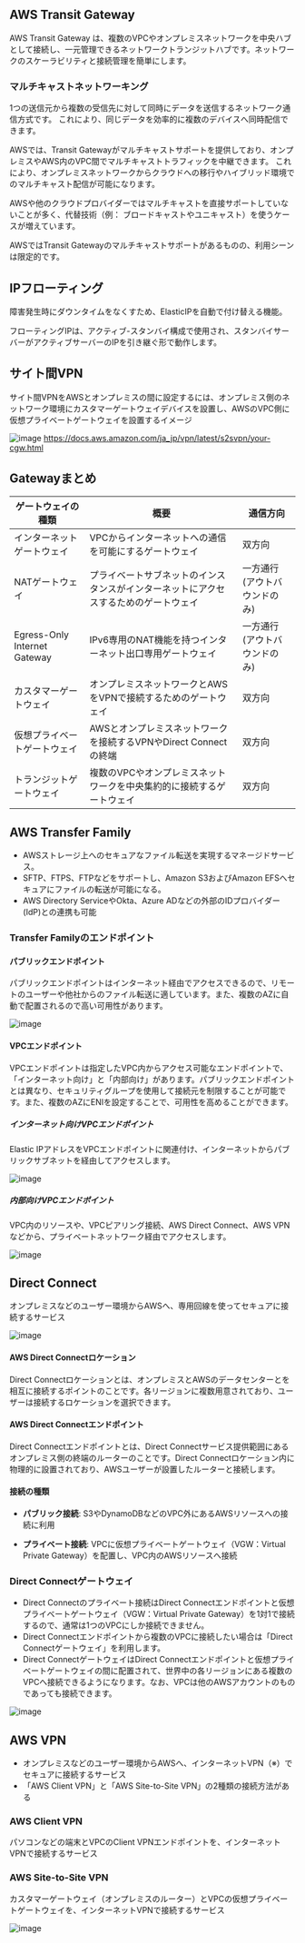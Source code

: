 ## AWS Transit Gateway

AWS Transit Gateway は、複数のVPCやオンプレミスネットワークを中央ハブとして接続し、一元管理できるネットワークトランジットハブです。ネットワークのスケーラビリティと接続管理を簡単にします。

### マルチキャストネットワーキング
1つの送信元から複数の受信先に対して同時にデータを送信するネットワーク通信方式です。
これにより、同じデータを効率的に複数のデバイスへ同時配信できます。

AWSでは、Transit Gatewayがマルチキャストサポートを提供しており、オンプレミスやAWS内のVPC間でマルチキャストトラフィックを中継できます。
これにより、オンプレミスネットワークからクラウドへの移行やハイブリッド環境でのマルチキャスト配信が可能になります。

AWSや他のクラウドプロバイダーではマルチキャストを直接サポートしていないことが多く、代替技術（例： ブロードキャストやユニキャスト）を使うケースが増えています。

AWSではTransit Gatewayのマルチキャストサポートがあるものの、利用シーンは限定的です。

## IPフローティング

障害発生時にダウンタイムをなくすため、ElasticIPを自動で付け替える機能。

フローティングIPは、アクティブ-スタンバイ構成で使用され、スタンバイサーバーがアクティブサーバーのIPを引き継ぐ形で動作します。

## サイト間VPN

サイト間VPNをAWSとオンプレミスの間に設定するには、オンプレミス側のネットワーク環境にカスタマーゲートウェイデバイスを設置し、AWSのVPC側に仮想プライベートゲートウェイを設置するイメージ

![image](https://github.com/user-attachments/assets/593b2ed6-4925-4a6b-afb9-0422c970b99e)
https://docs.aws.amazon.com/ja_jp/vpn/latest/s2svpn/your-cgw.html

## Gatewayまとめ

| ゲートウェイの種類                         | 概要 | 通信方向 |
|----------------------------------|--------------------------------|------------|
| インターネットゲートウェイ       | VPCからインターネットへの通信を可能にするゲートウェイ | 双方向 |
| NATゲートウェイ                  | プライベートサブネットのインスタンスがインターネットにアクセスするためのゲートウェイ | 一方通行 (アウトバウンドのみ) |
| Egress-Only Internet Gateway     | IPv6専用のNAT機能を持つインターネット出口専用ゲートウェイ | 一方通行 (アウトバウンドのみ) |
| カスタマーゲートウェイ           | オンプレミスネットワークとAWSをVPNで接続するためのゲートウェイ | 双方向 |
| 仮想プライベートゲートウェイ      | AWSとオンプレミスネットワークを接続するVPNやDirect Connectの終端 | 双方向 |
| トランジットゲートウェイ          | 複数のVPCやオンプレミスネットワークを中央集約的に接続するゲートウェイ | 双方向 |

## AWS Transfer Family

- AWSストレージ上へのセキュアなファイル転送を実現するマネージドサービス。
- SFTP、FTPS、FTPなどをサポートし、Amazon S3およびAmazon EFSへセキュアにファイルの転送が可能になる。
- AWS Directory ServiceやOkta、Azure ADなどの外部のIDプロバイダー(IdP)との連携も可能

### Transfer Familyのエンドポイント

#### パブリックエンドポイント
パブリックエンドポイントはインターネット経由でアクセスできるので、リモートのユーザーや他社からのファイル転送に適しています。また、複数のAZに自動で配置されるので高い可用性があります。

![image](https://ping-t-resouces.com/uploads/question_image/file/26591/k65556.jpg?t=1720156236)

#### VPCエンドポイント
VPCエンドポイントは指定したVPC内からアクセス可能なエンドポイントで、「インターネット向け」と「内部向け」があります。パブリックエンドポイントとは異なり、セキュリティグループを使用して接続元を制限することが可能です。また、複数のAZにENIを設定することで、可用性を高めることができます。

##### インターネット向けVPCエンドポイント
Elastic IPアドレスをVPCエンドポイントに関連付け、インターネットからパブリックサブネットを経由してアクセスします。

![image](https://ping-t-resouces.com/uploads/question_image/file/26592/kk65556.jpg?t=1720156239)

##### 内部向けVPCエンドポイント
VPC内のリソースや、VPCピアリング接続、AWS Direct Connect、AWS VPNなどから、プライベートネットワーク経由でアクセスします。

![image](https://ping-t-resouces.com/uploads/question_image/file/26593/kkk65556.jpg?t=1720156237)

## Direct Connect

オンプレミスなどのユーザー環境からAWSへ、専用回線を使ってセキュアに接続するサービス

![image](https://ping-t-resouces.com/uploads/question_image/file/23018/k58676.jpg?t=1725167421)

#### AWS Direct Connectロケーション
Direct Connectロケーションとは、オンプレミスとAWSのデータセンターとを相互に接続するポイントのことです。各リージョンに複数用意されており、ユーザーは接続するロケーションを選択できます。

#### AWS Direct Connectエンドポイント
Direct Connectエンドポイントとは、Direct Connectサービス提供範囲にあるオンプレミス側の終端のルーターのことです。Direct Connectロケーション内に物理的に設置されており、AWSユーザーが設置したルーターと接続します。

#### 接続の種類

- **パブリック接続**: S3やDynamoDBなどのVPC外にあるAWSリソースへの接続に利用

- **プライベート接続**: VPCに仮想プライベートゲートウェイ（VGW：Virtual Private Gateway）を配置し、VPC内のAWSリソースへ接続

### Direct Connectゲートウェイ

- Direct Connectのプライベート接続はDirect Connectエンドポイントと仮想プライベートゲートウェイ（VGW：Virtual Private Gateway）を1対1で接続するので、通常は1つのVPCにしか接続できません。
- Direct Connectエンドポイントから複数のVPCに接続したい場合は「Direct Connectゲートウェイ」を利用します。
- Direct ConnectゲートウェイはDirect Connectエンドポイントと仮想プライベートゲートウェイの間に配置されて、世界中の各リージョンにある複数のVPCへ接続できるようになります。なお、VPCは他のAWSアカウントのものであっても接続できます。

![image](https://ping-t-resouces.com/uploads/question_image/file/27000/k65822.jpg?t=1723007445)

## AWS VPN

- オンプレミスなどのユーザー環境からAWSへ、インターネットVPN（※）でセキュアに接続するサービス
- 「AWS Client VPN」と「AWS Site-to-Site VPN」の2種類の接続方法がある

### AWS Client VPN
パソコンなどの端末とVPCのClient VPNエンドポイントを、インターネットVPNで接続するサービス

### AWS Site-to-Site VPN
カスタマーゲートウェイ（オンプレミスのルーター）とVPCの仮想プライベートゲートウェイを、インターネットVPNで接続するサービス

![image](https://ping-t-resouces.com/uploads/question_image/file/23023/k58681.jpg?t=1661918065)


